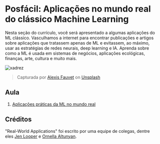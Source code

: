 # Posfácil: Aplicações no mundo real do clássico Machine Learning
Nesta seção do currículo, você será apresentado a algumas aplicações do ML clássico. Vasculhamos a internet para encontrar publicações e artigos sobre aplicações que tratassem apenas de ML e evitassem, ao máximo, usar as estratégias de redes neurais, deep learning e IA. Aprenda sobre como a ML é usada em sistemas de negócios, aplicações ecológicas, finanças, arte, cultura e muito mais.

![xadrez](images/chess.jpg)

> Capturada por <a href="https://unsplash.com/@childeye?utm_source=unsplash&utm_medium=referral&utm_content=creditCopyText">Alexis Fauvet</a> on <a href="https://unsplash.com/s/photos/artificial-intelligence?utm_source=unsplash&utm_medium=referral&utm_content=creditCopyText">Unsplash</a>
  
## Aula

1. [Aplicações práticas da ML no mundo real](1-Applications/README.md)
## Créditos

"Real-World Applications" foi escrito por uma equipe de colegas, dentre eles [Jen Looper](https://twitter.com/jenlooper) e [Ornella Altunyan](https://twitter.com/ornelladotcom).
